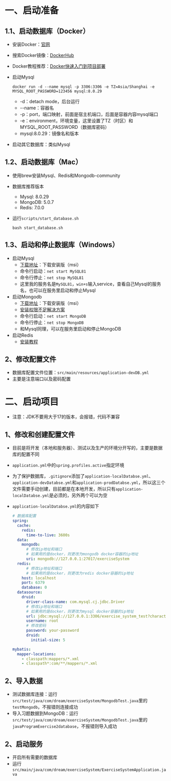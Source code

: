 # 一、启动准备

## 1.1、启动数据库（Docker）

- 安装Docker：[官网](https://www.docker.com/)

- 搜索Docker镜像：[DockerHub](https://hub.docker.com/)

- Docker教程推荐：[Docker快速入门到项目部署](https://www.bilibili.com/video/BV1HP4118797?p=1&vd_source=14dcfd5a96be2b05571b29387e1ac2cc)

- 启动Mysql

  ```shell
  docker run -d --name mysql -p 3306:3306 -e TZ=Asia/Shanghai -e MYSQL_ROOT_PASSWORD=123456 mysql:8.0.29
  ```

  - -d：detach mode，后台运行
  - --name：容器名
  - -p：port，端口映射，前面是宿主机端口，后面是容器内容mysql端口
  - -e：environment，环境变量，这里设置了TZ（时区）和MYSQL_ROOT_PASSWORD（数据库密码）
  - mysql:8.0.29：镜像名和版本

- 启动其它数据库：类似Mysql

## 1.2、启动数据库（Mac）

- 使用brew安装Mysql、Redis和Mongodb-community

- 数据库推荐版本

  - Mysql: 8.0.29
  - MongoDB: 5.0.7
  - Redis: 7.0.0

- 运行`scripts/start_database.sh`

  ```shell
  bash start_database.sh
  ```

## 1.3、启动和停止数据库（Windows）

- 启动Mysql
  - [下载地址](https://dev.mysql.com/downloads/mysql/)：下载安装版（msi）
  - 命令行启动：`net start MySQL81`
  - 命令行停止：`net stop MySQL81`
  - 这里我的服务名是`MySQL81`，`win+s`输入service，查看自己Mysql的服务名，也可以在服务里启动和停止Mysql
- 启动Mongodb
  - [下载地址](https://www.mongodb.com/try/download/community-kubernetes-operator)：下载安装版（msi）
  - [安装权限不足解决方案](https://www.zhihu.com/question/435851212/answer/3160284204?utm_id=0)
  - 命令行启动：`net start MongoDB`
  - 命令行停止：`net stop MongoDB`
  - 和Mysql同理，可以在服务里启动和停止MongoDB
- 启动Redis
  - [安装教程](https://learn.microsoft.com/en-us/windows/wsl/install)

## 2、修改配置文件

- 数据库配置文件位置：`src/main/resources/application-devDB.yml`
- 主要是注意端口以及密码配置

# 二、启动项目

- 注意：JDK不要用大于17的版本，会报错，代码不兼容

## 1、修改和创建配置文件

- 目前是将开发（本地和服务器）、测试以及生产的环境分开写的，主要是数据库的配置不同

- `application.yml`中的`spring.profiles.active`指定环境

- 为了保护数据库，`.gitignore`添加了`application-localDatabse.yml`、`application-devDatabse.yml`和`application-prodDatabse.yml`，所以这三个文件需要手动创建，目前都是在本地开发，所以只有`application-localDatabse.yml`是必须的，另外两个可以为空

- `application-localDatabse.yml`的内容如下

  ```yml
  # 数据库配置
  spring:
    cache:
      redis:
        time-to-live: 3600s
    data:
      mongodb:
      	# 修改ip地址和端口
        # 如果用的是docker，则更改为mongodb docker容器的ip地址
        uri: mongodb://127.0.0.1:27017/exerciseSystem
    redis:
    	# 修改ip地址和端口
    	# 如果用的是docker，则更改为redis docker容器的ip地址
      host: localhost
      port: 6379
      database: 0
    datasource:
      druid:
        driver-class-name: com.mysql.cj.jdbc.Driver
        # 修改ip地址和端口
        # 如果用的是docker，则更改为mysql docker容器的ip地址
        url: jdbc:mysql://127.0.0.1:3306/exercise_system_test?characterEncoding=UTF8&serverTimeZone=UTC&useSSL=false&allowPublicKeyRetrieval=true
        username: root
        # 修改密码
        password: your-password
        druid:
          initial-size: 5
  
  mybatis:
    mapper-locations:
      - classpath:mappers/*.xml
      - classpath*:com/**/mappers/*.xml
  ```

## 2、导入数据

- 测试数据库连接：运行`src/test/java/com/dream/exerciseSystem/MongodbTest.java`里的`testMongodb`，不报错则连接成功
- 导入习题数据到MongoDB：运行`src/test/java/com/dream/exerciseSystem/MongodbTest.java`里的`javaProgramExercise2database`，不报错则导入成功

## 2、启动服务

- 开启所有需要的数据库
- 运行`src/main/java/com/dream/exerciseSystem/ExerciseSystemApplication.java`